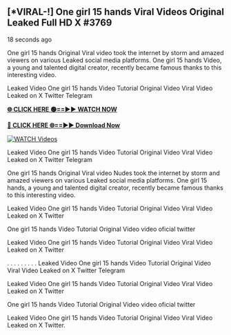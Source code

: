 ## [*VIRAL-!] One girl 15 hands Viral Videos Original Leaked Full HD X #3769

18 seconds ago

One girl 15 hands Original Viral video took the internet by storm and amazed viewers on various Leaked social media platforms. One girl 15 hands Video, a young and talented digital creator, recently became famous thanks to this interesting video.

Leaked Video One girl 15 hands Video Tutorial Original Video Viral Video Leaked on X Twitter Telegram

**[🌐 CLICK HERE 🟢==►► WATCH NOW](https://russelviper69.blogspot.com/p/valo-video.html)**

**[🔴 CLICK HERE 🌐==►► Download Now](https://russelviper69.blogspot.com/p/valo-video.html)**

[![WATCH Videos](https://i.imgur.com/dJHk4Zq.gif)](https://russelviper69.blogspot.com/p/valo-video.html)

Leaked Video One girl 15 hands Video Tutorial Original Video Viral Video Leaked on X Twitter Telegram

One girl 15 hands Original Viral video Nudes took the internet by storm and amazed viewers on various Leaked social media platforms. One girl 15 hands, a young and talented digital creator, recently became famous thanks to this interesting video.

Leaked Video One girl 15 hands Video Tutorial Original Video Viral Video Leaked on X Twitter

One girl 15 hands Video Tutorial Original Video video oficial twitter

Leaked Video One girl 15 hands Video Tutorial Original Video Viral Video Leaked on X Twitter

. . . . . . . . . Leaked Video One girl 15 hands Video Tutorial Original Video Viral Video Leaked on X Twitter Telegram

Leaked Video One girl 15 hands Video Tutorial Original Video Viral Video Leaked on X Twitter

One girl 15 hands Video Tutorial Original Video video oficial twitter

Leaked Video One girl 15 hands Video Tutorial Original Video Viral Video Leaked on X Twitter.